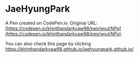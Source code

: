 # JaeHyungPark

A Pen created on CodePen.io. Original URL: [https://codepen.io/khinthandarkyaw98/pen/wvJrNPq](https://codepen.io/khinthandarkyaw98/pen/wvJrNPq).

You can also check this page by clicking https://khinthandarkyaw98.github.io/jaehyungpark.github.io/


